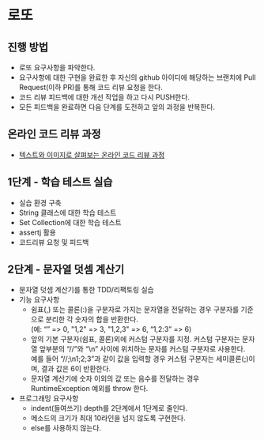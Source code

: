 # 로또
## 진행 방법
* 로또 요구사항을 파악한다.
* 요구사항에 대한 구현을 완료한 후 자신의 github 아이디에 해당하는 브랜치에 Pull Request(이하 PR)를 통해 코드 리뷰 요청을 한다.
* 코드 리뷰 피드백에 대한 개선 작업을 하고 다시 PUSH한다.
* 모든 피드백을 완료하면 다음 단계를 도전하고 앞의 과정을 반복한다.

## 온라인 코드 리뷰 과정
* [텍스트와 이미지로 살펴보는 온라인 코드 리뷰 과정](https://github.com/next-step/nextstep-docs/tree/master/codereview)

## 1단계 - 학습 테스트 실습
* 실습 환경 구축
* String 클래스에 대한 학습 테스트
* Set Collection에 대한 학습 테스트
* assertj 활용
* 코드리뷰 요청 및 피드백

## 2단계 - 문자열 덧셈 계산기
* 문자열 덧셈 계산기를 통한 TDD/리팩토링 실습
* 기능 요구사항
    * 쉼표(,) 또는 콜론(:)을 구분자로 가지는 문자열을 전달하는 경우 구분자를 기준으로 분리한 각 숫자의 합을 반환한다.\
    (예: “” => 0, "1,2" => 3, "1,2,3" => 6, “1,2:3” => 6)
    * 앞의 기본 구분자(쉼표, 콜론)외에 커스텀 구분자를 지정. 커스텀 구분자는 문자열 앞부분의 “//”와 “\n” 사이에 위치하는 문자를 커스텀 구분자로 사용한다.\
    예를 들어 “//;\n1;2;3”과 같이 값을 입력할 경우 커스텀 구분자는 세미콜론(;)이며, 결과 값은 6이 반환한다.
    * 문자열 계산기에 숫자 이외의 값 또는 음수를 전달하는 경우 RuntimeException 예외를 throw 한다.
* 프로그래밍 요구사항
    * indent(들여쓰기) depth를 2단계에서 1단계로 줄인다.
    * 메소드의 크기가 최대 10라인을 넘지 않도록 구현한다.
    * else를 사용하지 않는다.